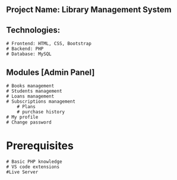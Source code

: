 ## Project Name: Library Management System

## Technologies:

    # Frontend: HTML, CSS, Bootstrap
    # Backend: PHP
    # Database: MySQL

## Modules [Admin Panel]

    # Books management
    # Students management
    # Loans management
    # Subscriptions management
        # Plans
        # purchase history
    # My profile
    # Change password

# Prerequisites

    # Basic PHP knowledge
    # VS code extensions
    #Live Server
      